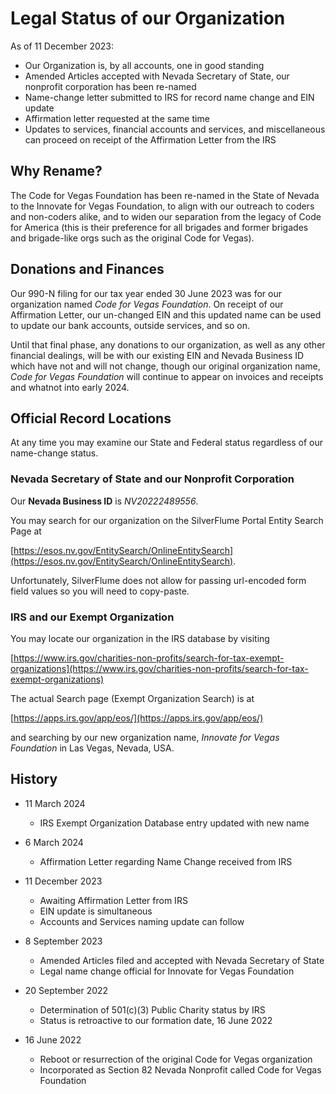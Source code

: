 <!--
 Copyright (C) 2023 Innovate for Vegas Foundation
 
 This file is part of github.
 
 github is free software: you can redistribute it and/or modify
 it under the terms of the GNU General Public License as published by
 the Free Software Foundation, either version 3 of the License, or
 (at your option) any later version.
 
 github is distributed in the hope that it will be useful,
 but WITHOUT ANY WARRANTY; without even the implied warranty of
 MERCHANTABILITY or FITNESS FOR A PARTICULAR PURPOSE.  See the
 GNU General Public License for more details.
 
 You should have received a copy of the GNU General Public License
 along with github.  If not, see <http://www.gnu.org/licenses/>.
-->

# Legal Status of our Organization

As of 11 December 2023:

- Our Organization is, by all accounts, one in good standing
- Amended Articles accepted with Nevada Secretary of State, our nonprofit corporation has been re-named
- Name-change letter submitted to IRS for record name change and EIN update
- Affirmation letter requested at the same time
- Updates to services, financial accounts and services, and miscellaneous can proceed on receipt of the Affirmation Letter from the IRS

## Why Rename?

The Code for Vegas Foundation has been re-named in the State of Nevada to the Innovate for Vegas Foundation, to align with our outreach to coders and non-coders alike, and to widen our separation from the legacy of Code for America (this is their preference for all brigades and former brigades and brigade-like orgs such as the original Code for Vegas).

## Donations and Finances

Our 990-N filing for our tax year ended 30 June 2023 was for our organization named *Code for Vegas Foundation*. On receipt of our Affirmation Letter, our un-changed EIN and this updated name can be used to update our bank accounts, outside services, and so on.

Until that final phase, any donations to our organization, as well as any other financial dealings, will be with our existing EIN and Nevada Business ID which have not and will not change, though our original organization name, *Code for Vegas Foundation* will continue to appear on invoices and receipts and whatnot into early 2024.

## Official Record Locations

At any time you may examine our State and Federal status regardless of our name-change status.

### Nevada Secretary of State and our Nonprofit Corporation

Our **Nevada Business ID** is *NV20222489556*.

You may search for our organization on the SilverFlume Portal Entity Search Page at

[https://esos.nv.gov/EntitySearch/OnlineEntitySearch](https://esos.nv.gov/EntitySearch/OnlineEntitySearch).

Unfortunately, SilverFlume does not allow for passing url-encoded form field values so you will need to copy-paste.

### IRS and our Exempt Organization

You may locate our organization in the IRS database by visiting

[https://www.irs.gov/charities-non-profits/search-for-tax-exempt-organizations](https://www.irs.gov/charities-non-profits/search-for-tax-exempt-organizations)

The actual Search page (Exempt Organization Search) is at

[https://apps.irs.gov/app/eos/](https://apps.irs.gov/app/eos/)

and searching by our new organization name, *Innovate for Vegas Foundation* in Las Vegas, Nevada, USA.

## History

- 11 March 2024
  - IRS Exempt Organization Database entry updated with new name

- 6 March 2024
  - Affirmation Letter regarding Name Change received from IRS

- 11 December 2023
  - Awaiting Affirmation Letter from IRS
  - EIN update is simultaneous
  - Accounts and Services naming update can follow

- 8 September 2023
  - Amended Articles filed and accepted with Nevada Secretary of State
  - Legal name change official for Innovate for Vegas Foundation

- 20 September 2022
  - Determination of 501(c)(3) Public Charity status by IRS
  - Status is retroactive to our formation date, 16 June 2022

- 16 June 2022
  - Reboot or resurrection of the original Code for Vegas organization
  - Incorporated as Section 82 Nevada Nonprofit called Code for Vegas Foundation
